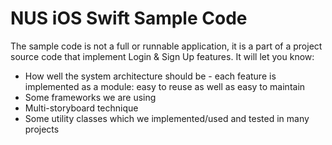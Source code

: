 # NUS iOS Swift Sample Code

The sample code is not a full or runnable application, it is a part of a project source code that implement Login & Sign Up features. It will let you know:
+ How well the system architecture should be - each feature is implemented as a module: easy to reuse as well as easy to maintain
+ Some frameworks we are using 
+ Multi-storyboard technique
+ Some utility classes which we implemented/used and tested in many projects
